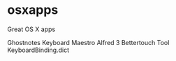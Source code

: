 # osxapps
Great OS X apps

Ghostnotes
Keyboard Maestro
Alfred 3
Bettertouch Tool
KeyboardBinding.dict

